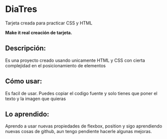 # DiaTres
Tarjeta creada para practicar CSS y HTML


**Make it real creación de tarjeta.**

## Descripción:
Es una proyecto creado usando unicamente HTML y CSS con cierta complejidad en el posicionamiento de elementos

## Cómo usar:
Es facil de usar. Puedes copiar el codigo fuente y solo tienes que poner el texto y la imagen que quieras

## Lo aprendido:
Aprendo a usar nuevas propiedades de flexbox, position y sigo aprendiendo nuevas cosas de github,
aun tengo pendiente hacerle algunas mejoras.
